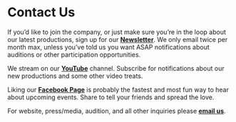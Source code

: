 # Contact Us

If you’d like to join the company, or just make sure you’re in the loop about our latest productions, sign up for our **[<span class="social newsletter"></span>Newsletter][newsletter]**. We only email twice per month max, unless you’ve told us you want ASAP notifications about auditions or other participation opportunities.

We stream on our **[<span class="social youtube"></span>YouTube][youtube]** channel. Subscribe for notifications about our new productions and some other video treats.

Liking our **[<span class="social facebook"></span>Facebook Page][facebook]** is probably the fastest and most fun way to hear about upcoming events. Share to tell your friends and spread the love.

For website, press/media, audition, and all other inquiries please **[<span class="social email"></span>email us][email]**.

[newsletter]: https://worlds-elsewhere.us17.list-manage.com/subscribe?u=8e70862018a339ca07b0f75e6&id=55a342e060 "Subscribe to our Newsletter"
[youtube]: https://youtube.com/c/WorldsElsewhereTheatreCompany "WorldsElsewhereTheatreCompany on Youtube"
[facebook]: https://fb.me/WorldsElsewhere "WorldsElsewhere on Facebook"
[email]: mailto:worlds.elsewhere.theatre@gmail.com "worlds.elsewhere.theatre@gmail.com"